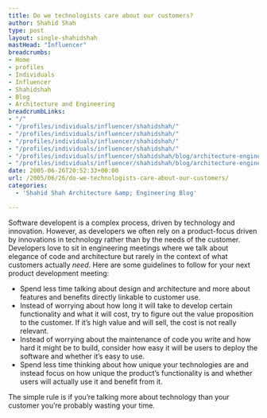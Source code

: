 ```yaml
---
title: Do we technologists care about our customers?
author: Shahid Shah
type: post
layout: single-shahidshah
mastHead: "Influencer"
breadcrumbs:
- Home
- profiles
- Individuals
- Influencer
- Shahidshah
- Blog
- Architecture and Engineering
breadcrumbLinks:
- "/"
- "/profiles/individuals/influencer/shahidshah/"
- "/profiles/individuals/influencer/shahidshah/"
- "/profiles/individuals/influencer/shahidshah/"
- "/profiles/individuals/influencer/shahidshah/"
- "/profiles/individuals/influencer/shahidshah/blog/architecture-engineering/"
- "/profiles/individuals/influencer/shahidshah/blog/architecture-engineering/"
date: 2005-06-26T20:52:33+00:00
url: /2005/06/26/do-we-technologists-care-about-our-customers/
categories:
  - 'Shahid Shah Architecture &amp; Engineering Blog'

---
```

Software developent is a complex process, driven by technology and innovation. However, as developers we often rely on a product-focus driven by innovations in technology rather than by the needs of the customer. Developers love to sit in engineering meetings where we talk about elegance of code and architecture but rarely in the context of what customers actually _need_. Here are some guidelines to follow for your next product development meeting:

  * Spend less time talking about design and architecture and more about features and benefits directly linkable to customer use.
  * Instead of worrying about how long it will take to develop certain functionality and what it will cost, try to figure out the value proposition to the customer. If it&#8217;s high value and will sell, the cost is not really relevant.
  * Instead of worrying about the maintenance of code you write and how hard it might be to build, consider how easy it will be users to deploy the software and whether it&#8217;s easy to use.
  * Spend less time thinking about how unique your technologies are and instead focus on how unique the product&#8217;s functionality is and whether users will actually use it and benefit from it.

The simple rule is if you&#8217;re talking more about technology than your customer you&#8217;re probably wasting your time.
